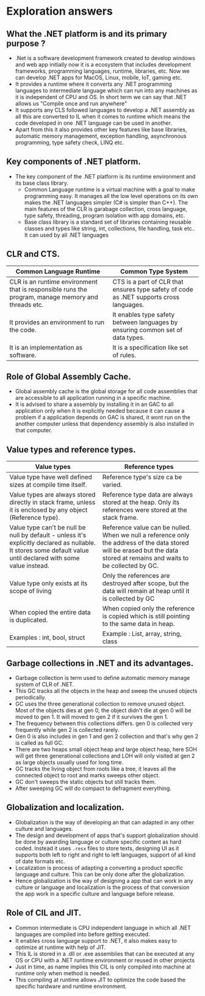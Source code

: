 ﻿# Exploration answers

## What the .NET platform is and its primary purpose ?
 
* .Net is a software development framework created to develop windows and web app initially now it is a ecosystem that includes development frameworks, programming languages, runtime, libraries, etc. Now we can develop .NET apps for MacOS, Linux, mobile, IoT, gaming etc.
* It provides a runtime where it converts any .NET  programming languages to intermediate language which can run into any machines as it is independent of CPU and OS. In short term we can say that .NET allows us "Compile once and run anywhere"
* It supports any CLS followed languages to develop a .NET assembly as all this are converted to IL when it comes to runtime which means the code developed in one .NET language can be used in another.
* Apart from this it also provides other key features like base libraries, automatic memory management, exception handling, asynchronous programming, type safety check, LINQ etc.
 
 
## Key components of .NET platform.
 
* The key component of the .NET platform is its runtime environment and its base class library.
  * Common Language runtime is a virtual machine with a goal to make programming easy. It manages all the low level operations on its own makes the .NET languages simpler (C# is simpler than C++). The main features of the CLR is garabage collection, cross language, type safety, threading, program isolation with app domains, etc.
  * Base class library is a standard set of libraries containing reusable classes and types like string, int, collections, file handling, task etc.. It can used by all .NET languages


## CLR and CTS.
 
| Common Language Runtime                                                                            | Common Type System                                                                      |
| -------------------------------------------------------------------------------------------------- | --------------------------------------------------------------------------------------- |
| CLR is an runtime environment that is responsible runs the program, manage memory and threads etc. | CTS is a part of CLR that ensures type safety of code as .NET supports cross languages. |
| It provides an environment to run the code.                                                        | It enables type safety between languages by ensuring common set of data types.          |
| It is an implementation as software.                                                               | It is a specification like set of rules.                                                |
 

 ## Role of Global Assembly Cache.
 
* Global assembly cache is the global storage for all code assemblies that are accessible to all application running in a specific machine.
* It is advised to share a assembly by installing it in an GAC to all application only when it is explicitly needed because it can cause a problem if a application depends on GAC is shared, it wont run on the another computer unless that dependency assembly is also installed in that computer.


## Value types and reference types.
 
| Value types                                                                                                                                                      | Reference types                                                                                                                                                           |
| ---------------------------------------------------------------------------------------------------------------------------------------------------------------- | ------------------------------------------------------------------------------------------------------------------------------------------------------------------------- |
| Value type have well defined sizes at compile time itself.                                                                                                       | Reference type's size ca be varied.                                                                                                                                       |
| Value types are always stored directly in stack frame, unless it is enclosed by any object (Reference type).                                                     | Reference type data are always stored at the heap. Only its references were stored at the stack frame.                                                                    |
| Value type can't be null be null by default -  unless it's explicitly declared as nullable. It stores some default value until declared with some value instead. | Reference value can be nulled. When we null a reference only the address of the data stored will be erased but the data stored at remains and waits to be collected by GC.|
| Value type only exists at its scope of living																													   | Only the references are destroyed after scope, but the data will remain at heap until it is collected by GC															   |
| When copied the entire data is duplicated.                                                                                                                       | When copied only the reference is copied which is still pointing to the same data in heap.                                                                                |
| Examples : int, bool, struct                                                                                                                                     | Example : List, array, string, class                                                                                                                                      |
 
## Garbage collections in .NET and its advantages.
* Garbage collection is term used to define automatic memory manage system of CLR of .NET.
* This GC tracks all the objects in the heap and sweep the unused objects periodically. 
* GC uses the three generational collection to remove unused object. Most of the objects dies at gen 0, the object didn't die at gen 0 will be moved to gen 1. It will moved to gen 2 if it survives the gen 1.
* The frequency between this collections differs. gen 0 is collected very frequently while gen 2 is collected rarely.
* Gen 0 is also includes in gen 1 and gen 2 collection and that's why gen 2 is called as full GC.
* There are two heaps small object heap and large object heap, here SOH will get three generational collections and LOH will only visited at gen 2 as large objects usually used for long time.
* GC tracks the living object from roots like a tree, it leaves all the connected object to root and marks sweeps other object.
* GC don't sweeps the static objects but still tracks them.
* After sweeping GC will do compact to defragment everything.

## Globalization and localization.
 
* Globalization is the way of developing an that can adapted in any other culture and languages.
* The design and development of apps that's support globalization should be done by awarding language or culture specific content as hard coded. Instead it uses `.resx` files to store texts, designing UI as it supports both left to right and right to left languages, support of all kind of date formats etc.
* Localization is process of adapting a converting a product specific language and culture. This can be only done after the globalization.
* Hence globalization is the way of designing a app that can work in any culture or language and localization is the process of that conversion the app work in a specific culture and language before release.
 
 ## Role of CIL and JIT.
 
* Common intermediate is CPU independent language in which all .NET languages are compiled into before getting executed.
* It enables cross language support to .NET, it also makes easy to optimize at runtime with help of JIT.
* This IL is stored in a .dll or .exe assemblies that can be executed at any OS or CPU with a .NET runtime environment or reused in other projects
* Just in time, as name implies this CIL is only compiled into machine at runtime only when method is needed.
* This compiling at runtime allows JIT to optimize the code based the specific hardware and runtime environment.
 
 
